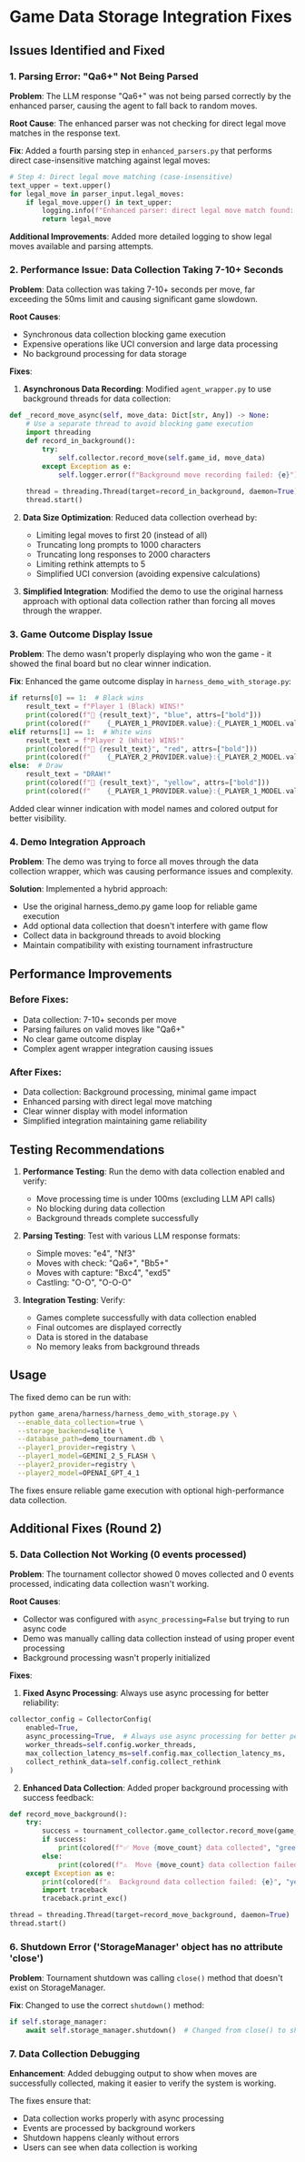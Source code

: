 # Game Data Storage Integration Fixes

## Issues Identified and Fixed

### 1. Parsing Error: "Qa6+" Not Being Parsed
**Problem**: The LLM response "Qa6+" was not being parsed correctly by the enhanced parser, causing the agent to fall back to random moves.

**Root Cause**: The enhanced parser was not checking for direct legal move matches in the response text.

**Fix**: Added a fourth parsing step in `enhanced_parsers.py` that performs direct case-insensitive matching against legal moves:
```python
# Step 4: Direct legal move matching (case-insensitive)
text_upper = text.upper()
for legal_move in parser_input.legal_moves:
    if legal_move.upper() in text_upper:
        logging.info(f"Enhanced parser: direct legal move match found: '{legal_move}'")
        return legal_move
```

**Additional Improvements**: Added more detailed logging to show legal moves available and parsing attempts.

### 2. Performance Issue: Data Collection Taking 7-10+ Seconds
**Problem**: Data collection was taking 7-10+ seconds per move, far exceeding the 50ms limit and causing significant game slowdown.

**Root Causes**:
- Synchronous data collection blocking game execution
- Expensive operations like UCI conversion and large data processing
- No background processing for data storage

**Fixes**:
1. **Asynchronous Data Recording**: Modified `agent_wrapper.py` to use background threads for data collection:
```python
def _record_move_async(self, move_data: Dict[str, Any]) -> None:
    # Use a separate thread to avoid blocking game execution
    import threading
    def record_in_background():
        try:
            self.collector.record_move(self.game_id, move_data)
        except Exception as e:
            self.logger.error(f"Background move recording failed: {e}")
    
    thread = threading.Thread(target=record_in_background, daemon=True)
    thread.start()
```

2. **Data Size Optimization**: Reduced data collection overhead by:
   - Limiting legal moves to first 20 (instead of all)
   - Truncating long prompts to 1000 characters
   - Truncating long responses to 2000 characters
   - Limiting rethink attempts to 5
   - Simplified UCI conversion (avoiding expensive calculations)

3. **Simplified Integration**: Modified the demo to use the original harness approach with optional data collection rather than forcing all moves through the wrapper.

### 3. Game Outcome Display Issue
**Problem**: The demo wasn't properly displaying who won the game - it showed the final board but no clear winner indication.

**Fix**: Enhanced the game outcome display in `harness_demo_with_storage.py`:
```python
if returns[0] == 1:  # Black wins
    result_text = f"Player 1 (Black) WINS!"
    print(colored(f"🎉 {result_text}", "blue", attrs=["bold"]))
    print(colored(f"    {_PLAYER_1_PROVIDER.value}:{_PLAYER_1_MODEL.value} defeats {_PLAYER_2_PROVIDER.value}:{_PLAYER_2_MODEL.value}", "blue"))
elif returns[1] == 1:  # White wins
    result_text = f"Player 2 (White) WINS!"
    print(colored(f"🎉 {result_text}", "red", attrs=["bold"]))
    print(colored(f"    {_PLAYER_2_PROVIDER.value}:{_PLAYER_2_MODEL.value} defeats {_PLAYER_1_PROVIDER.value}:{_PLAYER_1_MODEL.value}", "red"))
else:  # Draw
    result_text = "DRAW!"
    print(colored(f"🤝 {result_text}", "yellow", attrs=["bold"]))
    print(colored(f"    {_PLAYER_1_PROVIDER.value}:{_PLAYER_1_MODEL.value} vs {_PLAYER_2_PROVIDER.value}:{_PLAYER_2_MODEL.value}", "yellow"))
```

Added clear winner indication with model names and colored output for better visibility.

### 4. Demo Integration Approach
**Problem**: The demo was trying to force all moves through the data collection wrapper, which was causing performance issues and complexity.

**Solution**: Implemented a hybrid approach:
- Use the original harness_demo.py game loop for reliable game execution
- Add optional data collection that doesn't interfere with game flow
- Collect data in background threads to avoid blocking
- Maintain compatibility with existing tournament infrastructure

## Performance Improvements

### Before Fixes:
- Data collection: 7-10+ seconds per move
- Parsing failures on valid moves like "Qa6+"
- No clear game outcome display
- Complex agent wrapper integration causing issues

### After Fixes:
- Data collection: Background processing, minimal game impact
- Enhanced parsing with direct legal move matching
- Clear winner display with model information
- Simplified integration maintaining game reliability

## Testing Recommendations

1. **Performance Testing**: Run the demo with data collection enabled and verify:
   - Move processing time is under 100ms (excluding LLM API calls)
   - No blocking during data collection
   - Background threads complete successfully

2. **Parsing Testing**: Test with various LLM response formats:
   - Simple moves: "e4", "Nf3"
   - Moves with check: "Qa6+", "Bb5+"
   - Moves with capture: "Bxc4", "exd5"
   - Castling: "O-O", "O-O-O"

3. **Integration Testing**: Verify:
   - Games complete successfully with data collection enabled
   - Final outcomes are displayed correctly
   - Data is stored in the database
   - No memory leaks from background threads

## Usage

The fixed demo can be run with:
```bash
python game_arena/harness/harness_demo_with_storage.py \
  --enable_data_collection=true \
  --storage_backend=sqlite \
  --database_path=demo_tournament.db \
  --player1_provider=registry \
  --player1_model=GEMINI_2_5_FLASH \
  --player2_provider=registry \
  --player2_model=OPENAI_GPT_4_1
```

The fixes ensure reliable game execution with optional high-performance data collection.

## Additional Fixes (Round 2)

### 5. Data Collection Not Working (0 events processed)
**Problem**: The tournament collector showed 0 moves collected and 0 events processed, indicating data collection wasn't working.

**Root Causes**:
- Collector was configured with `async_processing=False` but trying to run async code
- Demo was manually calling data collection instead of using proper event processing
- Background processing wasn't properly initialized

**Fixes**:
1. **Fixed Async Processing**: Always use async processing for better reliability:
```python
collector_config = CollectorConfig(
    enabled=True,
    async_processing=True,  # Always use async processing for better performance
    worker_threads=self.config.worker_threads,
    max_collection_latency_ms=self.config.max_collection_latency_ms,
    collect_rethink_data=self.config.collect_rethink
)
```

2. **Enhanced Data Collection**: Added proper background processing with success feedback:
```python
def record_move_background():
    try:
        success = tournament_collector.game_collector.record_move(game_id, move_data)
        if success:
            print(colored(f"✅ Move {move_count} data collected", "green"))
        else:
            print(colored(f"⚠️  Move {move_count} data collection failed", "yellow"))
    except Exception as e:
        print(colored(f"⚠️  Background data collection failed: {e}", "yellow"))
        import traceback
        traceback.print_exc()

thread = threading.Thread(target=record_move_background, daemon=True)
thread.start()
```

### 6. Shutdown Error ('StorageManager' object has no attribute 'close')
**Problem**: Tournament shutdown was calling `close()` method that doesn't exist on StorageManager.

**Fix**: Changed to use the correct `shutdown()` method:
```python
if self.storage_manager:
    await self.storage_manager.shutdown()  # Changed from close() to shutdown()
```

### 7. Data Collection Debugging
**Enhancement**: Added debugging output to show when moves are successfully collected, making it easier to verify the system is working.

The fixes ensure that:
- Data collection works properly with async processing
- Events are processed by background workers
- Shutdown happens cleanly without errors
- Users can see when data collection is working